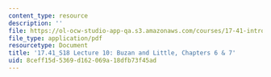 ```yaml
---
content_type: resource
description: ''
file: https://ol-ocw-studio-app-qa.s3.amazonaws.com/courses/17-41-introduction-to-international-relations-spring-2018/8ceff15d5369d162069a18dfb73f45ad_MIT17_41S18_lec10.pdf
file_type: application/pdf
resourcetype: Document
title: '17.41_S18 Lecture 10: Buzan and Little, Chapters 6 & 7'
uid: 8ceff15d-5369-d162-069a-18dfb73f45ad
---
```

